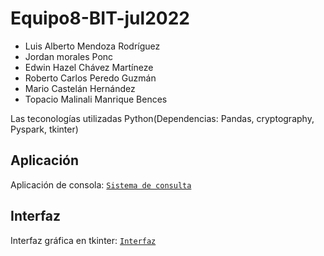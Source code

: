 # Equipo8-BIT-jul2022

- Luis Alberto Mendoza Rodríguez
- Jordan morales Ponc
- Edwin Hazel Chávez Martíneze
- Roberto Carlos Peredo Guzmán
- Mario Castelán Hernández
- Topacio Malinali Manrique Bences

Las teconologías utilizadas Python(Dependencias: Pandas, cryptography, Pyspark, tkinter)

## Aplicación
Aplicación de consola: [`Sistema de consulta`](./Solucion/BBVA.py)

## Interfaz 
Interfaz gráfica en tkinter: [`Interfaz`](./interfaz.py)

